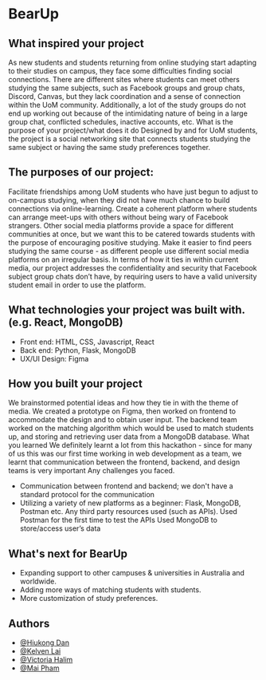 
# BearUp

## What inspired your project
As new students and students returning from online studying start adapting to their studies on campus, they face some difficulties finding social connections. There are different sites where students can meet others studying the same subjects, such as Facebook groups and group chats, Discord, Canvas, but they lack coordination and a sense of connection within the UoM community. Additionally, a lot of the study groups do not end up working out because of the intimidating nature of being in a large group chat, conflicted schedules, inactive accounts, etc. 
What is the purpose of your project/what does it do
Designed by and for UoM students, the project is a social networking site that connects students studying the same subject or having the same study preferences together. 
## The purposes of our project:
Facilitate friendships among UoM students who have just begun to adjust to on-campus studying, when they did not have much chance to build connections via online-learning. 
Create a coherent platform where students can arrange meet-ups with others without being wary of Facebook strangers. Other social media platforms provide a space for different communities at once, but we want this to be catered towards students with the purpose of encouraging positive studying. 
Make it easier to find peers studying the same course - as different people use different social media platforms on an irregular basis.
In terms of how it ties in within current media, our project addresses the confidentiality and security that Facebook subject group chats don’t have, by requiring users to have a valid university student email in order to use the platform.
## What technologies your project was built with. (e.g. React, MongoDB)
- Front end: HTML, CSS, Javascript, React
- Back end: Python, Flask, MongoDB
- UX/UI Design: Figma 

## How you built your project
We brainstormed potential ideas and how they tie in with the theme of media. We created a prototype on Figma, then worked on frontend to accommodate the design and to obtain user input. The backend team worked on the matching algorithm which would be used to match students up, and storing and retrieving user data from a MongoDB database.
What you learned
We definitely learnt a lot from this hackathon - since for many of us this was our first time working in web development as a team, we learnt that communication between the frontend, backend, and design teams is very important
Any challenges you faced.
- Communication between frontend and backend; we don't have a standard protocol for the communication
- Utilizing a variety of new platforms as a beginner: Flask, MongoDB, Postman etc.
Any third party resources used (such as APIs). 
Used Postman for the first time to test the APIs
Used MongoDB to store/access user’s data
## What's next for BearUp
- Expanding support to other campuses & universities in Australia and worldwide.
- Adding more ways of matching students with students.
- More customization of study preferences.
## Authors

- [@Hiukong Dan](https://www.github.com/hiukongDan)
- [@Kelven Lai](https://www.github.com/Kelven90)
- [@Victoria Halim](https://www.github.com/vockoi)
- [@Mai Pham](https://github.com/maiphs)

